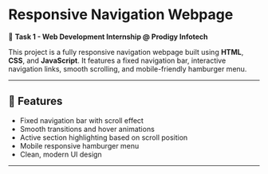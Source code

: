 # Responsive Navigation Webpage

🎯 **Task 1 - Web Development Internship @ Prodigy Infotech**

This project is a fully responsive navigation webpage built using **HTML**, **CSS**, and **JavaScript**. It features a fixed navigation bar, interactive navigation links, smooth scrolling, and mobile-friendly hamburger menu.

---

## 🚀 Features

- Fixed navigation bar with scroll effect
- Smooth transitions and hover animations
- Active section highlighting based on scroll position
- Mobile responsive hamburger menu
- Clean, modern UI design

---

